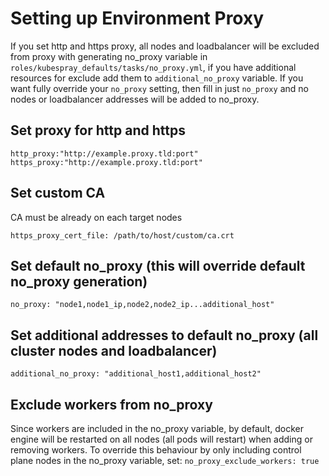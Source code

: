 # Setting up Environment Proxy

If you set http and https proxy, all nodes and loadbalancer will be excluded from proxy with generating no_proxy variable in `roles/kubespray_defaults/tasks/no_proxy.yml`, if you have additional resources for exclude add them to `additional_no_proxy` variable. If you want fully override your `no_proxy` setting, then fill in just `no_proxy` and no nodes or loadbalancer addresses will be added to no_proxy.

## Set proxy for http and https

 `http_proxy:"http://example.proxy.tld:port"`
 `https_proxy:"http://example.proxy.tld:port"`

## Set custom CA

CA must be already on each target nodes

  `https_proxy_cert_file: /path/to/host/custom/ca.crt`

## Set default no_proxy (this will override default no_proxy generation)

`no_proxy: "node1,node1_ip,node2,node2_ip...additional_host"`

## Set additional addresses to default no_proxy (all cluster nodes and loadbalancer)

`additional_no_proxy: "additional_host1,additional_host2"`

## Exclude workers from no_proxy

Since workers are included in the no_proxy variable, by default, docker engine will be restarted on all nodes (all
pods will restart) when adding or removing workers.  To override this behaviour by only including control plane nodes in the
no_proxy variable, set:
`no_proxy_exclude_workers: true`
